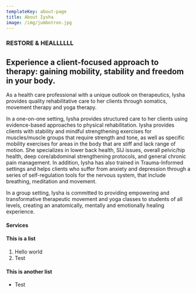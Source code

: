 ```yaml
---
templateKey: about-page
title: About Iysha
image: /img/jumbotron.jpg
---
```


### RESTORE & HEALLLLLL


## Experience a client-focused approach to therapy: gaining mobility, stability and freedom in your body. 
As a health care professional with a unique outlook on therapeutics, Iysha provides quality rehabilitative care to her clients through somatics, movement therapy and yoga therapy.

In a one-on-one setting, Iysha provides structured care to her clients using evidence-based approaches to physical rehabilitation. Iysha provides clients with stability and mindful strengthening exercises for muscles/muscle groups that require strength and tone, as well as specific mobility exercises for areas in the body that are stiff and lack range of motion. She specializes in lower back health, SIJ issues, overall pelvic/hip health, deep core/abdominal strengthening protocols, and general chronic pain management. In addition, Iysha has also trained in Trauma-Informed settings and helps clients who suffer from anxiety and depression through a series of self-regulation tools for the nervous system, that include breathing, meditation and movement.

In a group setting, Iysha is committed to providing empowering and transformative therapeutic movement and yoga classes to students of all levels, creating an anatomically, mentally and emotionally healing experience.

#### Services






#### This is a list

1. Hello world
2. Test

#### This is another list

* Test
